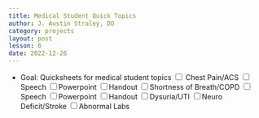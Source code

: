 ```yaml
---
title: Medical Student Quick Topics
author: J. Austin Straley, DO
category: projects
layout: post
lesson: 6
date: 2022-12-26
---
```


<link rel="stylesheet" href="{{site.baseurl}}/assets/project-style.css">

- Goal: Quicksheets for medical student topics
<label class="form-control"><input type="checkbox" name="checkbox"/> Chest Pain/ACS</label>
<label class="form-control tab"><input type="checkbox" name="checkbox"/>Speech</label>
<label class="form-control tab"><input type="checkbox" name="checkbox"/>Powerpoint</label>
<label class="form-control tab"><input type="checkbox" name="checkbox"/>Handout</label>
<label class="form-control"><input type="checkbox" name="checkbox"/>Shortness of Breath/COPD</label>
<label class="form-control tab"><input type="checkbox" name="checkbox"/>Speech</label>
<label class="form-control tab"><input type="checkbox" name="checkbox"/>Powerpoint</label>
<label class="form-control tab"><input type="checkbox" name="checkbox"/>Handout</label>
<label class="form-control"><input type="checkbox" name="checkbox"/>Dysuria/UTI</label>
<label class="form-control"><input type="checkbox" name="checkbox"/>Neuro Deficit/Stroke</label>
<label class="form-control"><input type="checkbox" name="checkbox"/>Abnormal Labs</label>